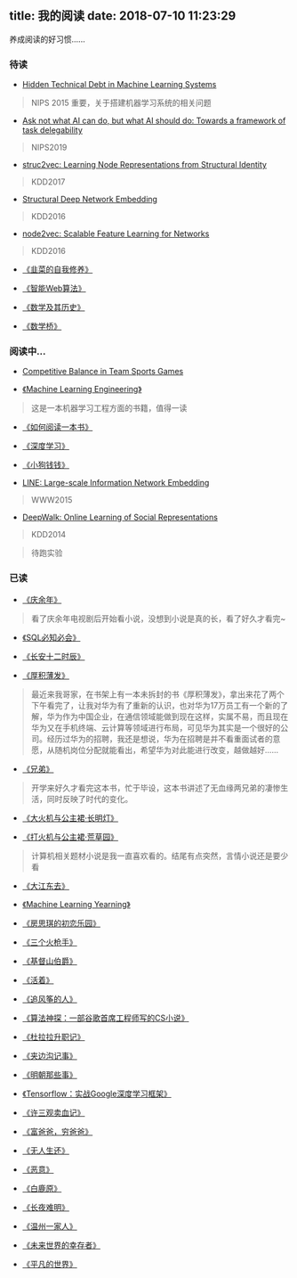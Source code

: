 title: 我的阅读
date: 2018-07-10 11:23:29
---

养成阅读的好习惯......

### 待读

* [Hidden Technical Debt in Machine Learning Systems](https://papers.nips.cc/paper/5656-hidden-technical-debt-in-machine-learning-systems.pdf)

> NIPS 2015
> 重要，关于搭建机器学习系统的相关问题

* [Ask not what AI can do, but what AI should do: Towards a framework of task delegability](https://papers.nips.cc/paper/8301-ask-not-what-ai-can-do-but-what-ai-should-do-towards-a-framework-of-task-delegability.pdf)

> NIPS2019

* [struc2vec: Learning Node Representations from Structural Identity](https://arxiv.org/pdf/1704.03165.pdf)

> KDD2017

* [Structural Deep Network Embedding](https://www.kdd.org/kdd2016/papers/files/rfp0191-wangAemb.pdf)

> KDD2016 

* [node2vec: Scalable Feature Learning for Networks](https://www.kdd.org/kdd2016/papers/files/rfp0218-groverA.pdf)

> KDD2016

* [《韭菜的自我修养》](https://book.douban.com/subject/30314653/)

* [《智能Web算法》](https://book.douban.com/subject/6545083/)

* [《数学及其历史》](https://book.douban.com/subject/6028251/)

* [《数学桥》](https://book.douban.com/subject/5246524/)

### 阅读中...

* [Competitive Balance in Team Sports Games](https://arxiv.org/abs/2006.13763)

* [《Machine Learning Engineering》](http://www.mlebook.com/wiki/doku.php)

> 这是一本机器学习工程方面的书籍，值得一读 

* [《如何阅读一本书》](https://book.douban.com/subject/1013208/)

* [《深度学习》](https://book.douban.com/subject/27087503/)

* [《小狗钱钱》](https://book.douban.com/subject/3576486/)

* [LINE: Large-scale Information Network Embedding](https://arxiv.org/pdf/1503.03578.pdf)

> WWW2015

* [DeepWalk: Online Learning of Social Representations](http://www.perozzi.net/publications/14_kdd_deepwalk.pdf)

> KDD2014

> 待跑实验

### 已读

* [《庆余年》](https://book.douban.com/series/5762)

> 看了庆余年电视剧后开始看小说，没想到小说是真的长，看了好久才看完~

* [《SQL必知必会》](https://book.douban.com/subject/24250054/)

* [《长安十二时辰》](https://book.douban.com/subject/26899537/) 

* [《厚积薄发》](https://book.douban.com/subject/26978753/)

> 最近来我哥家，在书架上有一本未拆封的书《厚积薄发》，拿出来花了两个下午看完了，让我对华为有了重新的认识，也对华为17万员工有一个新的了解，华为作为中国企业，在通信领域能做到现在这样，实属不易，而且现在华为又在手机终端、云计算等领域进行布局，可见华为其实是一个很好的公司。经历过华为的招聘，我还是想说，华为在招聘是并不看重面试者的意愿，从随机岗位分配就能看出，希望华为对此能进行改变，越做越好......

* [《兄弟》](https://book.douban.com/subject/20441957/)

> 开学来好久才看完这本书，忙于毕设，这本书讲述了无血缘两兄弟的凄惨生活，同时反映了时代的变化。

* [《大火机与公主裙·长明灯》](https://book.douban.com/subject/27113040/) 

* [《打火机与公主裙·荒草园》](https://book.douban.com/subject/26978506/)

> 计算机相关题材小说是我一直喜欢看的。结尾有点突然，言情小说还是要少看

* [《大江东去》](https://book.douban.com/subject/3432304/)

* [《Machine Learning Yearning》](https://www.deeplearning.ai/machine-learning-yearning/)

* [《房思琪的初恋乐园》](https://book.douban.com/subject/27614904/)

* [《三个火枪手》](https://book.douban.com/subject/1885213/)

* [《基督山伯爵》](https://book.douban.com/subject/5062697/)

* [《活着》](https://book.douban.com/subject/27064488/)

* [《追风筝的人》](https://book.douban.com/subject/1770782/)

* [《算法神探：一部谷歌首席工程师写的CS小说》](https://book.douban.com/subject/26945096/)

* [《杜拉拉升职记》](https://book.douban.com/subject/26641431/)

* [《夹边沟记事》](https://book.douban.com/subject/3239549/)

* [《明朝那些事》](https://book.douban.com/subject/3006581)

* [《Tensorflow：实战Google深度学习框架》](https://book.douban.com/subject/26976457/)

* [《许三观卖血记》](https://book.douban.com/subject/1029791/)

* [《富爸爸，穷爸爸》](https://book.douban.com/subject/1033778/)

* [《无人生还》](https://book.douban.com/subject/3006581/)

* [《恶意》](https://book.douban.com/subject/3646172/)

* [《白鹿原》](https://book.douban.com/subject/1085799/)

* [《长夜难明》](https://book.douban.com/subject/26923390/)

* [《温州一家人》](https://book.douban.com/subject/20384629/)

* [《未来世界的幸存者》](http://www.ruanyifeng.com/survivor/index.html)

* [《平凡的世界》](https://book.douban.com/subject/1200840/)
